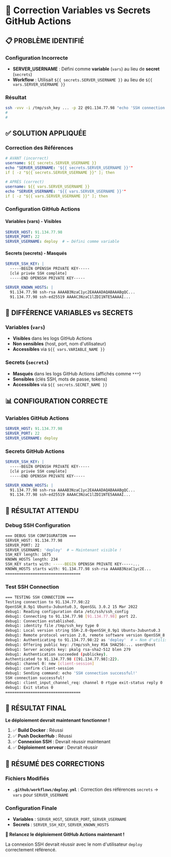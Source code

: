 # 🔧 Correction Variables vs Secrets GitHub Actions

## 📋 **PROBLÈME IDENTIFIÉ**

### **Configuration Incorrecte**
- **SERVER_USERNAME** : Défini comme **variable** (`vars`) au lieu de **secret** (`secrets`)
- **Workflow** : Utilisait `${{ secrets.SERVER_USERNAME }}` au lieu de `${{ vars.SERVER_USERNAME }}`

### **Résultat**
```bash
ssh -vvv -i /tmp/ssh_key ... -p 22 @91.134.77.98 "echo 'SSH connection successful!'"
#                                                                              ↑
#                                                                      Nom d'utilisateur manquant
```

## ✅ **SOLUTION APPLIQUÉE**

### **Correction des Références**
```yaml
# AVANT (incorrect)
username: ${{ secrets.SERVER_USERNAME }}
echo "SERVER_USERNAME: '${{ secrets.SERVER_USERNAME }}'"
if [ -z "${{ secrets.SERVER_USERNAME }}" ]; then

# APRÈS (correct)
username: ${{ vars.SERVER_USERNAME }}
echo "SERVER_USERNAME: '${{ vars.SERVER_USERNAME }}'"
if [ -z "${{ vars.SERVER_USERNAME }}" ]; then
```

### **Configuration GitHub Actions**

#### **Variables (vars) - Visibles**
```yaml
SERVER_HOST: 91.134.77.98
SERVER_PORT: 22
SERVER_USERNAME: deploy  # ← Défini comme variable
```

#### **Secrets (secrets) - Masqués**
```yaml
SERVER_SSH_KEY: |
  -----BEGIN OPENSSH PRIVATE KEY-----
  [clé privée SSH complète]
  -----END OPENSSH PRIVATE KEY-----

SERVER_KNOWN_HOSTS: |
  91.134.77.98 ssh-rsa AAAAB3NzaC1yc2EAAAADAQABAAABgQC...
  91.134.77.98 ssh-ed25519 AAAAC3NzaC1lZDI1NTE5AAAAI...
```

## 🎯 **DIFFÉRENCE VARIABLES vs SECRETS**

### **Variables (`vars`)**
- **Visibles** dans les logs GitHub Actions
- **Non sensibles** (host, port, nom d'utilisateur)
- **Accessibles** via `${{ vars.VARIABLE_NAME }}`

### **Secrets (`secrets`)**
- **Masqués** dans les logs GitHub Actions (affichés comme `***`)
- **Sensibles** (clés SSH, mots de passe, tokens)
- **Accessibles** via `${{ secrets.SECRET_NAME }}`

## 📊 **CONFIGURATION CORRECTE**

### **Variables GitHub Actions**
```yaml
SERVER_HOST: 91.134.77.98
SERVER_PORT: 22
SERVER_USERNAME: deploy
```

### **Secrets GitHub Actions**
```yaml
SERVER_SSH_KEY: |
  -----BEGIN OPENSSH PRIVATE KEY-----
  [clé privée SSH complète]
  -----END OPENSSH PRIVATE KEY-----

SERVER_KNOWN_HOSTS: |
  91.134.77.98 ssh-rsa AAAAB3NzaC1yc2EAAAADAQABAAABgQC...
  91.134.77.98 ssh-ed25519 AAAAC3NzaC1lZDI1NTE5AAAAI...
```

## 🚀 **RÉSULTAT ATTENDU**

### **Debug SSH Configuration**
```bash
=== DEBUG SSH CONFIGURATION ===
SERVER_HOST: 91.134.77.98
SERVER_PORT: 22
SERVER_USERNAME: 'deploy'  # ← Maintenant visible !
SSH_KEY length: 1675
KNOWN_HOSTS length: 234
SSH_KEY starts with: -----BEGIN OPENSSH PRIVATE KEY-----...
KNOWN_HOSTS starts with: 91.134.77.98 ssh-rsa AAAAB3NzaC1yc2E...
=================================
```

### **Test SSH Connection**
```bash
=== TESTING SSH CONNECTION ===
Testing connection to 91.134.77.98:22
OpenSSH_8.9p1 Ubuntu-3ubuntu0.3, OpenSSL 3.0.2 15 Mar 2022
debug1: Reading configuration data /etc/ssh/ssh_config
debug1: Connecting to 91.134.77.98 [91.134.77.98] port 22.
debug1: Connection established.
debug1: identity file /tmp/ssh_key type 0
debug1: Local version string SSH-2.0-OpenSSH_8.9p1 Ubuntu-3ubuntu0.3
debug1: Remote protocol version 2.0, remote software version OpenSSH_8.2p1 Ubuntu-4ubuntu0.5
debug1: Authenticating to 91.134.77.98:22 as 'deploy'  # ← Nom d'utilisateur présent !
debug1: Offering public key: /tmp/ssh_key RSA SHA256:... user@host
debug1: Server accepts key: pkalg rsa-sha2-512 blen 279
debug1: Authentication succeeded (publickey).
Authenticated to 91.134.77.98 ([91.134.77.98]:22).
debug1: channel 0: new [client-session]
debug1: confirm client-session
debug1: Sending command: echo 'SSH connection successful!'
SSH connection successful!
debug1: client_input_channel_req: channel 0 rtype exit-status reply 0
debug1: Exit status 0
=================================
```

## 🎉 **RÉSULTAT FINAL**

**Le déploiement devrait maintenant fonctionner !**

1. ✅ **Build Docker** : Réussi
2. ✅ **Push DockerHub** : Réussi
3. ✅ **Connexion SSH** : Devrait réussir maintenant
4. ✅ **Déploiement serveur** : Devrait réussir

## 📝 **RÉSUMÉ DES CORRECTIONS**

### **Fichiers Modifiés**
- **`.github/workflows/deploy.yml`** : Correction des références `secrets` → `vars` pour `SERVER_USERNAME`

### **Configuration Finale**
- **Variables** : `SERVER_HOST`, `SERVER_PORT`, `SERVER_USERNAME`
- **Secrets** : `SERVER_SSH_KEY`, `SERVER_KNOWN_HOSTS`

**🎯 Relancez le déploiement GitHub Actions maintenant !**

La connexion SSH devrait réussir avec le nom d'utilisateur `deploy` correctement référencé.
